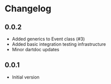 # Changelog

## 0.0.2

- Added generics to Event class (#3)
- Added basic integration testing infrastructure
- Minor dartdoc updates

## 0.0.1

- Initial version
